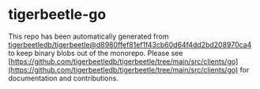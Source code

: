 # tigerbeetle-go
This repo has been automatically generated from [tigerbeetledb/tigerbeetle@d8980ffef81ef1f43cb60d64f4dd2bd208970ca4](https://github.com/tigerbeetledb/tigerbeetle/commit/d8980ffef81ef1f43cb60d64f4dd2bd208970ca4) to keep binary blobs out of the monorepo. Please see [https://github.com/tigerbeetledb/tigerbeetle/tree/main/src/clients/go](https://github.com/tigerbeetledb/tigerbeetle/tree/main/src/clients/go) for documentation and contributions.
